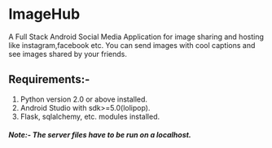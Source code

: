 # ImageHub
A Full Stack Android Social Media Application for image sharing and hosting like instagram,facebook etc. You can send images with cool captions and see images shared by your friends.



<h2>Requirements:-</h2>
<ol>
  <li>Python version 2.0 or above installed.</li>
  <li>Android Studio with sdk>=5.0(lolipop).</li>
  <li>Flask, sqlalchemy, etc. modules installed.</li>
</ol>  


<h5>Note:- The server files have to be run on a localhost.</h5>

